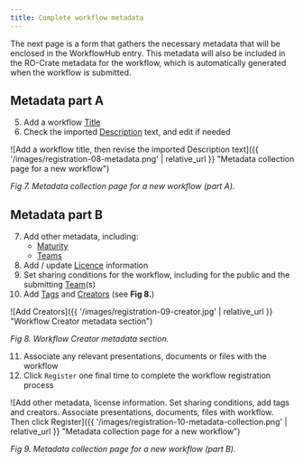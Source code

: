 ```yaml
---
title: Complete workflow metadata
---
```


The next page is a form that gathers the necessary metadata that will be enclosed in the WorkflowHub entry. This metadata will also be included in the RO-Crate metadata for the workflow, which is automatically generated when the workflow is submitted.


## Metadata part A



5. Add a workflow [Title](/docs/metadata-list#title)
6. Check the imported [Description](/docs/metadata-list#description) text, and edit if needed


![Add a workflow title, then revise the imported Description text]({{ '/images/registration-08-metadata.png' | relative_url }} "Metadata collection page for a new workflow")

_Fig 7. Metadata collection page for a new workflow (part A)._


## Metadata part B



7. Add other metadata, including:
     - [Maturity](/docs/metadata-list#maturity)
     - [Teams](/docs/metadata-list#teams)
8. Add / update [Licence](/docs/metadata-list#licence) information
9. Set sharing conditions for the workflow, including for the public and the submitting [Team](/docs/metadata-list#teams)(s)
10. Add [Tags](/docs/metadata-list#tags) and [Creators](/docs/metadata-list#creators) (see <strong>Fig 8.</strong>)


![Add Creators]({{ '/images/registration-09-creator.jpg' | relative_url }} "Workflow Creator metadata section")

_Fig 8. Workflow Creator metadata section._


11. Associate any relevant presentations, documents or files with the workflow
12. Click `Register` one final time to complete the workflow registration process




![Add other metadata, license information. Set sharing conditions, add tags and creators. Associate presentations, documents, files with workflow. Then click Register]({{ '/images/registration-10-metadata-collection.png' | relative_url }} "Metadata collection page for a new workflow")

_Fig 9. Metadata collection page for a new workflow (part B)._


